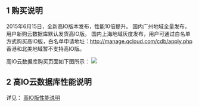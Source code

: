 ## 1 购买说明

2015年6月15日，全新高IO版本发布，性能10倍提升。
国内广州地域全量发布，用户新购云数据库默认发货高IO版。
国内上海地域灰度发布，用户可通过白名单方式购买高IO版，白名单申请地址：http://manage.qcloud.com/cdb/apply.php 
香港和北美地域暂不支持高IO版。

高IO云数据库购买页面如下图所示：
![](//mccdn.qcloud.com/img568280339e902.png)

## 2 高IO云数据库性能说明

详见： [高IO版性能说明](http://cloud.tencent.com/doc/product/236/%E5%90%84%E7%89%88%E6%9C%AC%E6%80%A7%E8%83%BD%E8%AF%B4%E6%98%8E#2-高io版性能说明)
